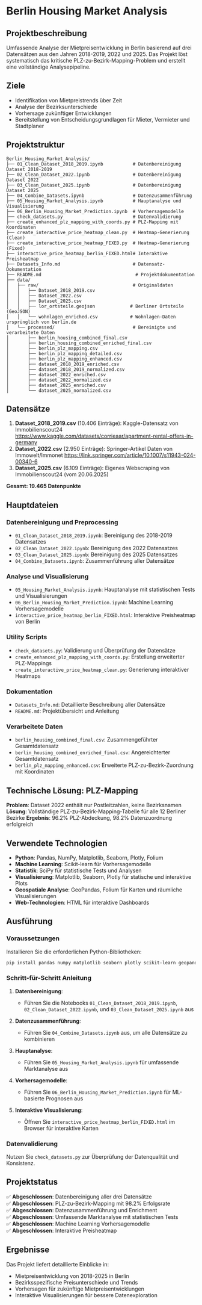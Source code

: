# Berlin Housing Market Analysis

## Projektbeschreibung
Umfassende Analyse der Mietpreisentwicklung in Berlin basierend auf drei Datensätzen aus den Jahren 2018-2019, 2022 und 2025. Das Projekt löst systematisch das kritische PLZ-zu-Bezirk-Mapping-Problem und erstellt eine vollständige Analysepipeline.

## Ziele
- Identifikation von Mietpreistrends über Zeit
- Analyse der Bezirksunterschiede
- Vorhersage zukünftiger Entwicklungen
- Bereitstellung von Entscheidungsgrundlagen für Mieter, Vermieter und Stadtplaner

## Projektstruktur
```
Berlin_Housing_Market_Analysis/
├── 01_Clean_Dataset_2018_2019.ipynb           # Datenbereinigung Dataset 2018-2019
├── 02_Clean_Dataset_2022.ipynb                # Datenbereinigung Dataset 2022
├── 03_Clean_Dataset_2025.ipynb                # Datenbereinigung Dataset 2025
├── 04_Combine_Datasets.ipynb                  # Datenzusammenführung
├── 05_Housing_Market_Analysis.ipynb           # Hauptanalyse und Visualisierung
├── 06_Berlin_Housing_Market_Prediction.ipynb  # Vorhersagemodelle
├── check_datasets.py                          # Datenvalidierung
├── create_enhanced_plz_mapping_with_coords.py # PLZ-Mapping mit Koordinaten
├── create_interactive_price_heatmap_clean.py  # Heatmap-Generierung (Clean)
├── create_interactive_price_heatmap_FIXED.py  # Heatmap-Generierung (Fixed)
├── interactive_price_heatmap_berlin_FIXED.html# Interaktive Preisheatmap
├── Datasets_Info.md                           # Datensatz-Dokumentation
├── README.md                                   # Projektdokumentation
├── data/
│   ├── raw/                                   # Originaldaten
│   │   ├── Dataset_2018_2019.csv
│   │   ├── Dataset_2022.csv
│   │   ├── Dataset_2025.csv
│   │   ├── lor_ortsteile.geojson             # Berliner Ortsteile (GeoJSON)
│   │   └── wohnlagen_enriched.csv            # Wohnlagen-Daten ursprünglich von berlin.de
│   └── processed/                             # Bereinigte und verarbeitete Daten
│       ├── berlin_housing_combined_final.csv
│       ├── berlin_housing_combined_enriched_final.csv
│       ├── berlin_plz_mapping.csv
│       ├── berlin_plz_mapping_detailed.csv
│       ├── berlin_plz_mapping_enhanced.csv
│       ├── dataset_2018_2019_enriched.csv
│       ├── dataset_2018_2019_normalized.csv
│       ├── dataset_2022_enriched.csv
│       ├── dataset_2022_normalized.csv
│       ├── dataset_2025_enriched.csv
│       └── dataset_2025_normalized.csv
```

## Datensätze
1. **Dataset_2018_2019.csv** (10.406 Einträge): Kaggle-Datensatz von Immobilienscout24
https://www.kaggle.com/datasets/corrieaar/apartment-rental-offers-in-germany
2. **Dataset_2022.csv** (2.950 Einträge): Springer-Artikel Daten von Immowelt/Immonet
https://link.springer.com/article/10.1007/s11943-024-00340-6
3. **Dataset_2025.csv** (6.109 Einträge): Eigenes Webscraping von Immobilienscout24 (vom 20.06.2025)

**Gesamt: 19.465 Datenpunkte**

## Hauptdateien

### Datenbereinigung und Preprocessing
- `01_Clean_Dataset_2018_2019.ipynb`: Bereinigung des 2018-2019 Datensatzes
- `02_Clean_Dataset_2022.ipynb`: Bereinigung des 2022 Datensatzes
- `03_Clean_Dataset_2025.ipynb`: Bereinigung des 2025 Datensatzes
- `04_Combine_Datasets.ipynb`: Zusammenführung aller Datensätze

### Analyse und Visualisierung
- `05_Housing_Market_Analysis.ipynb`: Hauptanalyse mit statistischen Tests und Visualisierungen
- `06_Berlin_Housing_Market_Prediction.ipynb`: Machine Learning Vorhersagemodelle
- `interactive_price_heatmap_berlin_FIXED.html`: Interaktive Preisheatmap von Berlin

### Utility Scripts
- `check_datasets.py`: Validierung und Überprüfung der Datensätze
- `create_enhanced_plz_mapping_with_coords.py`: Erstellung erweiterter PLZ-Mappings
- `create_interactive_price_heatmap_clean.py`: Generierung interaktiver Heatmaps

### Dokumentation
- `Datasets_Info.md`: Detaillierte Beschreibung aller Datensätze
- `README.md`: Projektübersicht und Anleitung

### Verarbeitete Daten
- `berlin_housing_combined_final.csv`: Zusammengeführter Gesamtdatensatz
- `berlin_housing_combined_enriched_final.csv`: Angereichterter Gesamtdatensatz
- `berlin_plz_mapping_enhanced.csv`: Erweiterte PLZ-zu-Bezirk-Zuordnung mit Koordinaten

## Technische Lösung: PLZ-Mapping
**Problem**: Dataset 2022 enthält nur Postleitzahlen, keine Bezirksnamen
**Lösung**: Vollständige PLZ-zu-Bezirk-Mapping-Tabelle für alle 12 Berliner Bezirke
**Ergebnis**: 96.2% PLZ-Abdeckung, 98.2% Datenzuordnung erfolgreich

## Verwendete Technologien
- **Python**: Pandas, NumPy, Matplotlib, Seaborn, Plotly, Folium
- **Machine Learning**: Scikit-learn für Vorhersagemodelle
- **Statistik**: SciPy für statistische Tests und Analysen
- **Visualisierung**: Matplotlib, Seaborn, Plotly für statische und interaktive Plots
- **Geospatiale Analyse**: GeoPandas, Folium für Karten und räumliche Visualisierungen
- **Web-Technologien**: HTML für interaktive Dashboards

## Ausführung

### Voraussetzungen
Installieren Sie die erforderlichen Python-Bibliotheken:
```bash
pip install pandas numpy matplotlib seaborn plotly scikit-learn geopandas folium scipy
```

### Schritt-für-Schritt Anleitung
1. **Datenbereinigung**: 
   - Führen Sie die Notebooks `01_Clean_Dataset_2018_2019.ipynb`, `02_Clean_Dataset_2022.ipynb`, und `03_Clean_Dataset_2025.ipynb` aus
   
2. **Datenzusammenführung**: 
   - Führen Sie `04_Combine_Datasets.ipynb` aus, um alle Datensätze zu kombinieren
   
3. **Hauptanalyse**: 
   - Führen Sie `05_Housing_Market_Analysis.ipynb` für umfassende Marktanalyse aus
   
4. **Vorhersagemodelle**: 
   - Führen Sie `06_Berlin_Housing_Market_Prediction.ipynb` für ML-basierte Prognosen aus
   
5. **Interaktive Visualisierung**: 
   - Öffnen Sie `interactive_price_heatmap_berlin_FIXED.html` im Browser für interaktive Karten

### Datenvalidierung
Nutzen Sie `check_datasets.py` zur Überprüfung der Datenqualität und Konsistenz.

## Projektstatus
✅ **Abgeschlossen**: Datenbereinigung aller drei Datensätze  
✅ **Abgeschlossen**: PLZ-zu-Bezirk-Mapping mit 98.2% Erfolgsrate  
✅ **Abgeschlossen**: Datenzusammenführung und Enrichment  
✅ **Abgeschlossen**: Umfassende Marktanalyse mit statistischen Tests  
✅ **Abgeschlossen**: Machine Learning Vorhersagemodelle  
✅ **Abgeschlossen**: Interaktive Preisheatmap  

## Ergebnisse
Das Projekt liefert detaillierte Einblicke in:
- Mietpreisentwicklung von 2018-2025 in Berlin
- Bezirksspezifische Preisunterschiede und Trends
- Vorhersagen für zukünftige Mietpreisentwicklungen
- Interaktive Visualisierungen für bessere Datenexploration

